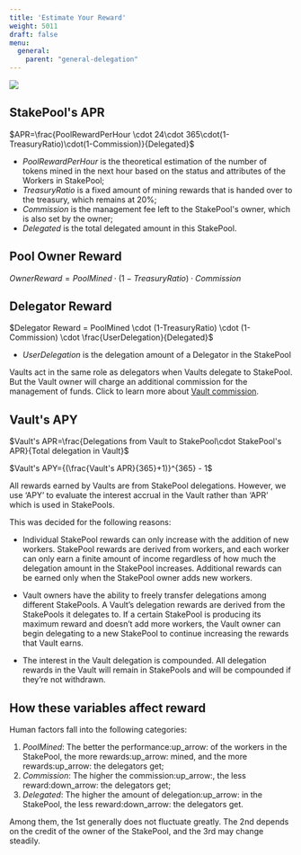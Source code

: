 ```yaml
---
title: 'Estimate Your Reward'
weight: 5011
draft: false
menu:
  general:
    parent: "general-delegation"
---
```


![](/images/general/delegate.png)
## StakePool's APR

$APR=\frac{PoolRewardPerHour \cdot 24\cdot 365\cdot(1-TreasuryRatio)\cdot(1-Commission)}{Delegated}$

- *PoolRewardPerHour* is the theoretical estimation of the number of tokens mined in the next hour based on the status and attributes of the Workers in StakePool;
- *TreasuryRatio* is a fixed amount of mining rewards that is handed over to the treasury, which remains at 20%;
- *Commission* is the management fee left to the StakePool's owner, which is also set by the owner;
- *Delegated* is the total delegated amount in this StakePool.

## Pool Owner Reward

$Owner Reward=PoolMined \cdot (1-TreasuryRatio) \cdot Commission$

## Delegator Reward

$Delegator Reward = PoolMined \cdot (1-TreasuryRatio) \cdot (1-Commission) \cdot \frac{UserDelegation}{Delegated}$

- *UserDelegation* is the delegation amount of a Delegator in the StakePool

Vaults act in the same role as delegators when Vaults delegate to StakePool. But the Vault owner will charge an additional commission for the management of funds. Click to learn more about [Vault commission](https://wiki.phala.network/en-us/general/applications/vault/).

## Vault's APY

$Vault's APR=\frac{Delegations from Vault to StakePool\cdot StakePool's APR}{Total delegation in Vault}$

$Vault's APY={(\frac{Vault's APR}{365}+1)}^{365} - 1$

All rewards earned by Vaults are from StakePool delegations. However, we use ‘APY’ to evaluate the interest accrual in the Vault rather than ‘APR’ which is used in StakePools.

This was decided for the following reasons:

* Individual StakePool rewards can only increase with the addition of new workers.
StakePool rewards are derived from workers, and each worker can only earn a finite amount of income regardless of how much the delegation amount in the StakePool increases. Additional rewards can be earned only when the StakePool owner adds new workers.

* Vault owners have the ability to freely transfer delegations among different StakePools.
A Vault’s delegation rewards are derived from the StakePools it delegates to. If a certain StakePool is producing its maximum reward and doesn’t add more workers, the Vault owner can begin delegating to a new StakePool to continue increasing the rewards that Vault earns.

* The interest in the Vault delegation is compounded.
All delegation rewards in the Vault will remain in StakePools and will be compounded if they’re not withdrawn.

## How these variables affect reward

Human factors fall into the following categories:

1. *PoolMined*: The better the performance:up_arrow: of the workers in the StakePool, the more rewards:up_arrow: mined, and the more rewards:up_arrow: the delegators get;
2. *Commission*: The higher the commission:up_arrow:, the less reward:down_arrow: the delegators get;
3. *Delegated*: The higher the amount of delegation:up_arrow: in the StakePool, the less reward:down_arrow: the delegators get.

Among them, the 1st generally does not fluctuate greatly. The 2nd depends on the credit of the owner of the StakePool, and the 3rd may change steadily.
